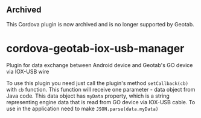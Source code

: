 ## Archived
This Cordova plugin is now archived and is no longer supported by Geotab.

# cordova-geotab-iox-usb-manager

Plugin for data exchange between Android device and Geotab's GO device via IOX-USB wire

To use this plugin you need just call the plugin's method `setCallback(cb)` with `cb` function. 
This function will receive one parameter - data object from Java code. This data object has `myData` property, which is a string representing engine data that is read from GO device via IOX-USB cable. To use in the application need to make `JSON.parse(data.myData)`
